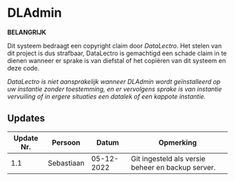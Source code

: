 # DLAdmin

**BELANGRIJK**

Dit systeem bedraagt een copyright claim door _DataLectro_. Het stelen van dit project is dus strafbaar, DataLectro is gemachtigd een schade claim in te dienen wanneer er sprake is van diefstal of het copiëren van dit systeem en deze code.

_DataLectro is niet aansprakelijk wanneer DLAdmin wordt geïnstalleerd op uw instantie zonder toestemming, en er vervolgens sprake is van instantie vervuiling of in ergere situaties een datalek of een kappote instantie._

## Updates

| Update Nr. | Persoon | Datum | Opmerking |
| ----------- | ----------- | ----------- | ----------- |
| 1.1 | Sebastiaan | 05-12-2022 | Git ingesteld als versie beheer en backup server. |